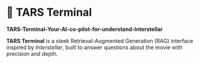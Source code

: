 # 🌌 TARS Terminal

**TARS-Terminal-Your-AI-co-pilot-for-understand-Interstellar**

**TARS Terminal** is a sleek Retrieval-Augmented Generation (RAG) interface inspired by _Interstellar_, built to answer questions about the movie with precision and depth.
